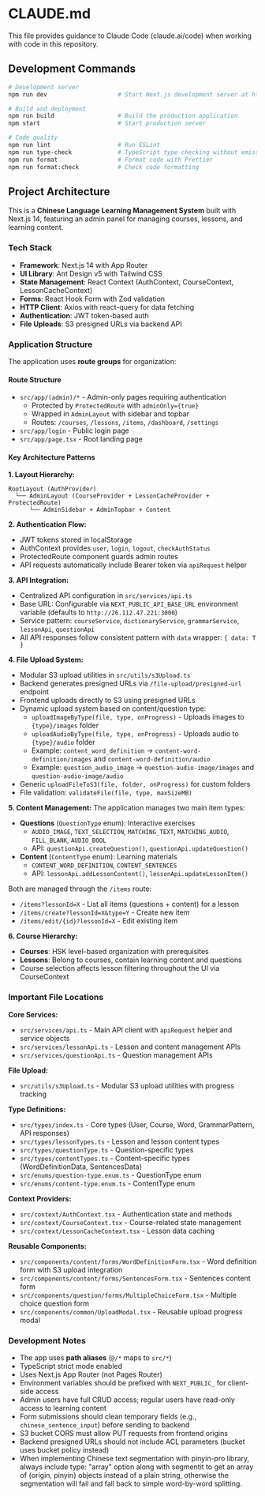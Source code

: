 # CLAUDE.md

This file provides guidance to Claude Code (claude.ai/code) when working with code in this repository.

## Development Commands

```bash
# Development server
npm run dev                    # Start Next.js development server at http://localhost:3000

# Build and deployment
npm run build                  # Build the production application
npm start                      # Start production server

# Code quality
npm run lint                   # Run ESLint
npm run type-check             # TypeScript type checking without emission
npm run format                 # Format code with Prettier
npm run format:check           # Check code formatting
```

## Project Architecture

This is a **Chinese Language Learning Management System** built with Next.js 14, featuring an admin panel for managing courses, lessons, and learning content.

### Tech Stack
- **Framework**: Next.js 14 with App Router
- **UI Library**: Ant Design v5 with Tailwind CSS
- **State Management**: React Context (AuthContext, CourseContext, LessonCacheContext)
- **Forms**: React Hook Form with Zod validation
- **HTTP Client**: Axios with react-query for data fetching
- **Authentication**: JWT token-based auth
- **File Uploads**: S3 presigned URLs via backend API

### Application Structure

The application uses **route groups** for organization:

#### Route Structure
- `src/app/(admin)/*` - Admin-only pages requiring authentication
  - Protected by `ProtectedRoute` with `adminOnly={true}`
  - Wrapped in `AdminLayout` with sidebar and topbar
  - Routes: `/courses`, `/lessons`, `/items`, `/dashboard`, `/settings`
- `src/app/login` - Public login page
- `src/app/page.tsx` - Root landing page

#### Key Architecture Patterns

**1. Layout Hierarchy:**
```
RootLayout (AuthProvider)
  └── AdminLayout (CourseProvider + LessonCacheProvider + ProtectedRoute)
      └── AdminSidebar + AdminTopbar + Content
```

**2. Authentication Flow:**
- JWT tokens stored in localStorage
- AuthContext provides `user`, `login`, `logout`, `checkAuthStatus`
- ProtectedRoute component guards admin routes
- API requests automatically include Bearer token via `apiRequest` helper

**3. API Integration:**
- Centralized API configuration in `src/services/api.ts`
- Base URL: Configurable via `NEXT_PUBLIC_API_BASE_URL` environment variable (defaults to `http://26.112.47.221:3000`)
- Service pattern: `courseService`, `dictionaryService`, `grammarService`, `lessonApi`, `questionApi`
- All API responses follow consistent pattern with `data` wrapper: `{ data: T }`

**4. File Upload System:**
- Modular S3 upload utilities in `src/utils/s3Upload.ts`
- Backend generates presigned URLs via `/file-upload/presigned-url` endpoint
- Frontend uploads directly to S3 using presigned URLs
- Dynamic upload system based on content/question type:
  - `uploadImageByType(file, type, onProgress)` - Uploads images to `{type}/images` folder
  - `uploadAudioByType(file, type, onProgress)` - Uploads audio to `{type}/audio` folder
  - Example: `content_word_definition` → `content-word-definition/images` and `content-word-definition/audio`
  - Example: `question_audio_image` → `question-audio-image/images` and `question-audio-image/audio`
- Generic `uploadFileToS3(file, folder, onProgress)` for custom folders
- File validation: `validateFile(file, type, maxSizeMB)`

**5. Content Management:**
The application manages two main item types:
- **Questions** (`QuestionType` enum): Interactive exercises
  - `AUDIO_IMAGE`, `TEXT_SELECTION`, `MATCHING_TEXT`, `MATCHING_AUDIO`, `FILL_BLANK`, `AUDIO_BOOL`
  - API: `questionApi.createQuestion()`, `questionApi.updateQuestion()`
- **Content** (`ContentType` enum): Learning materials
  - `CONTENT_WORD_DEFINITION`, `CONTENT_SENTENCES`
  - API: `lessonApi.addLessonContent()`, `lessonApi.updateLessonItem()`

Both are managed through the `/items` route:
- `/items?lessonId=X` - List all items (questions + content) for a lesson
- `/items/create?lessonId=X&type=Y` - Create new item
- `/items/edit/{id}?lessonId=X` - Edit existing item

**6. Course Hierarchy:**
- **Courses**: HSK level-based organization with prerequisites
- **Lessons**: Belong to courses, contain learning content and questions
- Course selection affects lesson filtering throughout the UI via CourseContext

### Important File Locations

**Core Services:**
- `src/services/api.ts` - Main API client with `apiRequest` helper and service objects
- `src/services/lessonApi.ts` - Lesson and content management APIs
- `src/services/questionApi.ts` - Question management APIs

**File Upload:**
- `src/utils/s3Upload.ts` - Modular S3 upload utilities with progress tracking

**Type Definitions:**
- `src/types/index.ts` - Core types (User, Course, Word, GrammarPattern, API responses)
- `src/types/lessonTypes.ts` - Lesson and lesson content types
- `src/types/questionType.ts` - Question-specific types
- `src/types/contentTypes.ts` - Content-specific types (WordDefinitionData, SentencesData)
- `src/enums/question-type.enum.ts` - QuestionType enum
- `src/enums/content-type.enum.ts` - ContentType enum

**Context Providers:**
- `src/context/AuthContext.tsx` - Authentication state and methods
- `src/context/CourseContext.tsx` - Course-related state management
- `src/context/LessonCacheContext.tsx` - Lesson data caching

**Reusable Components:**
- `src/components/content/forms/WordDefinitionForm.tsx` - Word definition form with S3 upload integration
- `src/components/content/forms/SentencesForm.tsx` - Sentences content form
- `src/components/question/forms/MultipleChoiceForm.tsx` - Multiple choice question form
- `src/components/common/UploadModal.tsx` - Reusable upload progress modal

### Development Notes

- The app uses **path aliases** (`@/*` maps to `src/*`)
- TypeScript strict mode enabled
- Uses Next.js App Router (not Pages Router)
- Environment variables should be prefixed with `NEXT_PUBLIC_` for client-side access
- Admin users have full CRUD access; regular users have read-only access to learning content
- Form submissions should clean temporary fields (e.g., `chinese_sentence_input`) before sending to backend
- S3 bucket CORS must allow PUT requests from frontend origins
- Backend presigned URLs should not include ACL parameters (bucket uses bucket policy instead)
- When implementing Chinese text segmentation with pinyin-pro library, always include type: "array" option along with segmentit to get an array of {origin, pinyin} objects instead of a
  plain string, otherwise the segmentation will fail and fall back to simple word-by-word splitting.